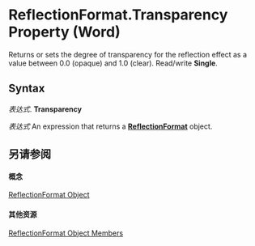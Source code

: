 
# ReflectionFormat.Transparency Property (Word)

Returns or sets the degree of transparency for the reflection effect as a value between 0.0 (opaque) and 1.0 (clear). Read/write  **Single**.


## Syntax

 _表达式_. **Transparency**

 _表达式_ An expression that returns a **[ReflectionFormat](ee2ea7a1-0671-bbd6-6a94-90f2472d704e.md)** object.


## 另请参阅


#### 概念


[ReflectionFormat Object](ee2ea7a1-0671-bbd6-6a94-90f2472d704e.md)
#### 其他资源


[ReflectionFormat Object Members](http://msdn.microsoft.com/library/0f7a4d24-53ef-d593-76d6-9cafe2b2b46e%28Office.15%29.aspx)